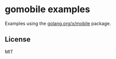 # gomobile examples

Examples using the [golang.org/x/mobile](https://godoc.org/golang.org/x/mobile) package.

## License

MIT
